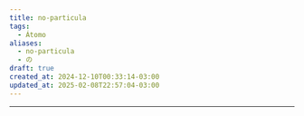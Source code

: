 ```yaml
---
title: no-particula
tags:
  - Átomo
aliases:
  - no-particula
  - の
draft: true
created_at: 2024-12-10T00:33:14-03:00
updated_at: 2025-02-08T22:57:04-03:00
---
```



---

